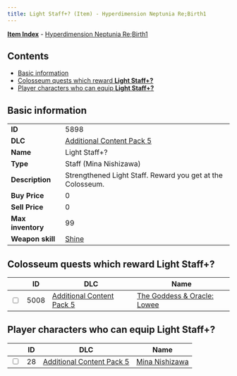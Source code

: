 ```yaml
---
title: Light Staff+? (Item) - Hyperdimension Neptunia Re;Birth1
---
```


[**Item Index**](/neptunia/rb1/item/index.html) - [Hyperdimension Neptunia Re;Birth1](/neptunia/rb1)

## Contents

- [Basic information](#basic-information)
- [Colosseum quests which reward **Light Staff+?**](#colosseum-quests-which-reward-light-staff)
- [Player characters who can equip **Light Staff+?**](#player-characters-who-can-equip-light-staff)

## Basic information

|   |   |
| -- | -- |
| **ID** | 5898 |
| **DLC** | [Additional Content Pack 5](/neptunia/rb1/dlc/14-pack5.html) |
| **Name** | Light Staff+? |
| **Type** | Staff (Mina Nishizawa) |
| **Description** | Strengthened Light Staff. Reward you get at the Colosseum. |
| **Buy Price** | 0 |
| **Sell Price** | 0 |
| **Max inventory** | 99 |
| **Weapon skill** | [Shine](/neptunia/rb1/skill/14-3501-shine.html) |


## Colosseum quests which reward **Light Staff+?**

|    | ID | DLC | Name |
| -- | -- | --- | ---- |
| <input type="checkbox" id="rb1-colosseum-14-5008" class="trackbox" /> | 5008 | [Additional Content Pack 5](/neptunia/rb1/dlc/14-pack5.html) | [The Goddess & Oracle: Lowee](/neptunia/rb1/colosseum/14-5008-the-goddess-oracle-lowee.html) |


## Player characters who can equip **Light Staff+?**

|    | ID | DLC | Name |
| -- | -- | --- | ---- |
| <input type="checkbox" id="rb1-player-14-28" class="trackbox" /> | 28 | [Additional Content Pack 5](/neptunia/rb1/dlc/14-pack5.html) | [Mina Nishizawa](/neptunia/rb1/player/14-28-mina-nishizawa.html) |
